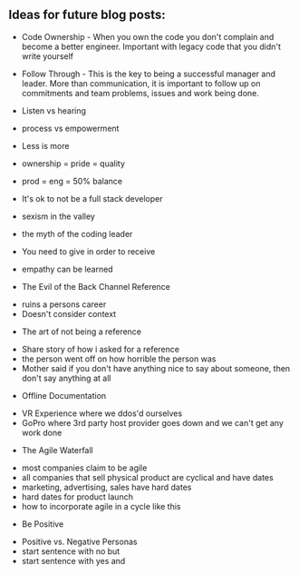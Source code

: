 ## Ideas for future blog posts:

* Code Ownership - When you own the code you don't complain and become a
  better engineer.  Important with legacy code that you didn't write
  yourself

* Follow Through - This is the key to being a successful manager and
  leader.  More than communication, it is important to follow up on
  commitments and team problems, issues and work being done.

* Listen vs hearing

* process vs empowerment

* Less is more

* ownership = pride = quality

* prod = eng = 50% balance

* It's ok to not be a full stack developer

* sexism in the valley

* the myth of the coding leader 

* You need to give in order to receive
- empathy can be learned

* The Evil of the Back Channel Reference
- ruins a persons career
- Doesn't consider context

* The art of not being a reference
- Share story of how i asked for a reference
- the person went off on how horrible the person was
- Mother said if you don't have anything nice to say about someone, then don't say anything at all

* Offline Documentation
- VR Experience where we ddos'd ourselves
- GoPro where 3rd party host provider goes down and we can't get any work done

* The Agile Waterfall
- most companies claim to be agile
- all companies that sell physical product are cyclical and have dates
- marketing, advertising, sales have hard dates
- hard dates for product launch
- how to incorporate agile in a cycle like this

* Be Positive
- Positive vs. Negative Personas
- start sentence with no but
- start sentence with yes and
